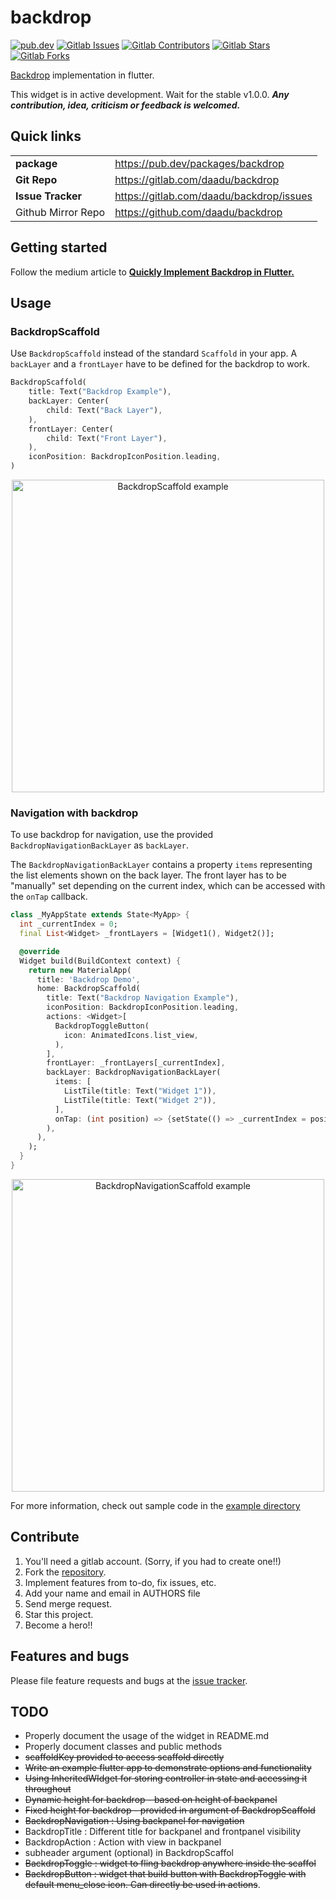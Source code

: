 # backdrop

[![pub.dev](https://img.shields.io/pub/v/backdrop?logo=flutter)](https://pub.dev/packages/backdrop)
[![Gitlab Issues](https://img.shields.io/badge/dynamic/json?label=issues&query=%24.open_issues_count&url=https%3A%2F%2Fgitlab.com%2Fapi%2Fv4%2Fprojects%2F7578401&logo=gitlab)](https://gitlab.com/daadu/backdrop/issues)
[![Gitlab Contributors](https://img.shields.io/github/contributors/daadu/backdrop?logo=gitlab)](https://gitlab.com/daadu/backdrop/blob/master/AUTHORS)
[![Gitlab Stars](https://img.shields.io/badge/dynamic/json?label=stars&query=%24.star_count&url=https%3A%2F%2Fgitlab.com%2Fapi%2Fv4%2Fprojects%2F7578401&logo=gitlab)](https://gitlab.com/daadu/backdrop/-/starrers)
[![Gitlab Forks](https://img.shields.io/badge/dynamic/json?label=forks&query=%24.forks_count&url=https%3A%2F%2Fgitlab.com%2Fapi%2Fv4%2Fprojects%2F7578401&logo=gitlab)](https://gitlab.com/daadu/backdrop/-/forks)

[Backdrop](https://material.io/design/components/backdrop.html) implementation in flutter. 

This widget is in active development. Wait for the stable v1.0.0. ___Any contribution, idea, criticism or feedback is welcomed.___

## Quick links

| | |
|-|-|
| __package__ | https://pub.dev/packages/backdrop |
| __Git Repo__ | https://gitlab.com/daadu/backdrop |
| __Issue Tracker__ | https://gitlab.com/daadu/backdrop/issues |
| Github Mirror Repo  | https://github.com/daadu/backdrop |

## Getting started
Follow the medium article to [__Quickly Implement Backdrop in Flutter.__](https://medium.com/@daadu/backdrop-with-flutter-acfa9fee7d2f)

## Usage
### BackdropScaffold
Use `BackdropScaffold` instead of the standard `Scaffold` in your app.
A `backLayer` and a `frontLayer` have to be defined for the backdrop to work.

```dart
BackdropScaffold(
    title: Text("Backdrop Example"),
    backLayer: Center(
        child: Text("Back Layer"),
    ),
    frontLayer: Center(
        child: Text("Front Layer"),
    ),
    iconPosition: BackdropIconPosition.leading,
)
```
<div align="center">
<img src="https://gitlab.com/daadu/backdrop/raw/master/.gitlab/backdrop.gif"  width="500" alt="BackdropScaffold example">
</div>

### Navigation with backdrop
To use backdrop for navigation, use the provided `BackdropNavigationBackLayer` as `backLayer`.

The `BackdropNavigationBackLayer` contains a property `items` representing the list elements shown on the back layer. The front layer has to be "manually" set depending on the current index, which can be accessed with the `onTap` callback.

```dart
class _MyAppState extends State<MyApp> {
  int _currentIndex = 0;
  final List<Widget> _frontLayers = [Widget1(), Widget2()];

  @override
  Widget build(BuildContext context) {
    return new MaterialApp(
      title: 'Backdrop Demo',
      home: BackdropScaffold(
        title: Text("Backdrop Navigation Example"),
        iconPosition: BackdropIconPosition.leading,
        actions: <Widget>[
          BackdropToggleButton(
            icon: AnimatedIcons.list_view,
          ),
        ],
        frontLayer: _frontLayers[_currentIndex],
        backLayer: BackdropNavigationBackLayer(
          items: [
            ListTile(title: Text("Widget 1")),
            ListTile(title: Text("Widget 2")),
          ],
          onTap: (int position) => {setState(() => _currentIndex = position)},
        ),
      ),
    );
  }
}
```

<div align="center">
<img src="https://gitlab.com/daadu/backdrop/raw/master/.gitlab/backdrop_navigation.gif"  width="500" alt="BackdropNavigationScaffold example">
</div>

For more information, check out sample code in the [example directory](https://gitlab.com/daadu/backdrop/tree/master/example)

## Contribute
1. You'll need a gitlab account. (Sorry, if you had to create one!!)
2. Fork the [repository](https://gitlab.com/daadu/backdrop).
3. Implement features from to-do, fix issues, etc.
4. Add your name and email in AUTHORS file
5. Send merge request.
6. Star this project.
7. Become a hero!!

## Features and bugs
Please file feature requests and bugs at the [issue tracker](https://gitlab.com/daadu/backdrop/issues).

## TODO
- Properly document the usage of the widget in README.md
- Properly document classes and public methods
- ~~scaffoldKey provided to access scaffold directly~~
- ~~Write an example flutter app to demonstrate options and functionality~~
- ~~Using InheritedWIdget for storing controller in state and accessing it throughout~~
- ~~Dynamic height for backdrop - based on height of backpanel~~
- ~~Fixed height for backdrop - provided in argument of BackdropScaffold~~
- ~~BackdropNavigation : Using backpanel for navigation~~
- BackdropTitle : Different title for backpanel and frontpanel visibility
- BackdropAction : Action with view in backpanel
- subheader argument (optional) in BackdropScaffol
- ~~BackdropToggle : widget to fling backdrop anywhere inside the scaffol~~
- ~~BackdropButton : widget that build button with BackdropToggle with default menu_close icon. Can directly be used in actions~~.
